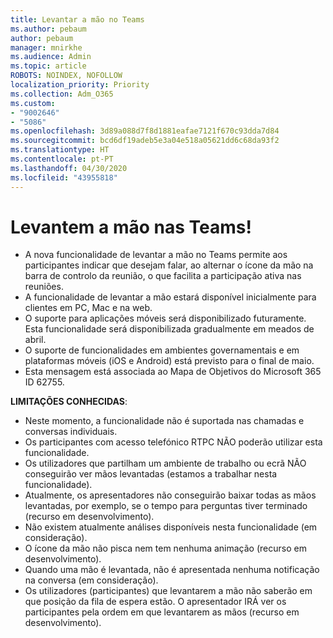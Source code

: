 ```yaml
---
title: Levantar a mão no Teams
ms.author: pebaum
author: pebaum
manager: mnirkhe
ms.audience: Admin
ms.topic: article
ROBOTS: NOINDEX, NOFOLLOW
localization_priority: Priority
ms.collection: Adm_O365
ms.custom:
- "9002646"
- "5086"
ms.openlocfilehash: 3d89a088d7f8d1881eafae7121f670c93dda7d84
ms.sourcegitcommit: bcd6df19adeb5e3a04e518a05621dd6c68da93f2
ms.translationtype: HT
ms.contentlocale: pt-PT
ms.lasthandoff: 04/30/2020
ms.locfileid: "43955818"
---
```

# <a name="raise-your-hand-in-teams"></a>Levantem a mão nas Teams!

- A nova funcionalidade de levantar a mão no Teams permite aos participantes indicar que desejam falar, ao alternar o ícone da mão na barra de controlo da reunião, o que facilita a participação ativa nas reuniões.
- A funcionalidade de levantar a mão estará disponível inicialmente para clientes em PC, Mac e na web.
- O suporte para aplicações móveis será disponibilizado futuramente. Esta funcionalidade será disponibilizada gradualmente em meados de abril.
- O suporte de funcionalidades em ambientes governamentais e em plataformas móveis (iOS e Android) está previsto para o final de maio.
- Esta mensagem está associada ao Mapa de Objetivos do Microsoft 365 ID 62755.

**LIMITAÇÕES CONHECIDAS**:

- Neste momento, a funcionalidade não é suportada nas chamadas e conversas individuais.
- Os participantes com acesso telefónico RTPC NÃO poderão utilizar esta funcionalidade.
- Os utilizadores que partilham um ambiente de trabalho ou ecrã NÃO conseguirão ver mãos levantadas (estamos a trabalhar nesta funcionalidade).
- Atualmente, os apresentadores não conseguirão baixar todas as mãos levantadas, por exemplo, se o tempo para perguntas tiver terminado (recurso em desenvolvimento).
- Não existem atualmente análises disponíveis nesta funcionalidade (em consideração).
- O ícone da mão não pisca nem tem nenhuma animação (recurso em desenvolvimento).
- Quando uma mão é levantada, não é apresentada nenhuma notificação na conversa (em consideração).
- Os utilizadores (participantes) que levantarem a mão não saberão em que posição da fila de espera estão. O apresentador IRÁ ver os participantes pela ordem em que levantarem as mãos (recurso em desenvolvimento).
